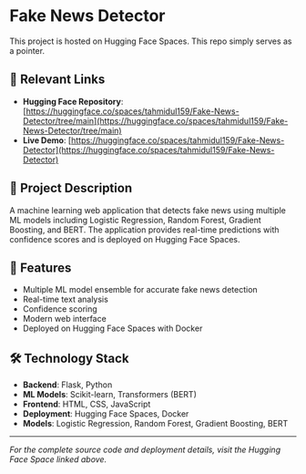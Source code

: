 # Fake News Detector

This project is hosted on Hugging Face Spaces. This repo simply serves as a pointer.

## 🔗 Relevant Links

- **Hugging Face Repository**: [https://huggingface.co/spaces/tahmidul159/Fake-News-Detector/tree/main](https://huggingface.co/spaces/tahmidul159/Fake-News-Detector/tree/main)
- **Live Demo**: [https://huggingface.co/spaces/tahmidul159/Fake-News-Detector](https://huggingface.co/spaces/tahmidul159/Fake-News-Detector)

## 📝 Project Description

A machine learning web application that detects fake news using multiple ML models including Logistic Regression, Random Forest, Gradient Boosting, and BERT. The application provides real-time predictions with confidence scores and is deployed on Hugging Face Spaces.

## 🚀 Features

- Multiple ML model ensemble for accurate fake news detection
- Real-time text analysis
- Confidence scoring
- Modern web interface
- Deployed on Hugging Face Spaces with Docker

## 🛠️ Technology Stack

- **Backend**: Flask, Python
- **ML Models**: Scikit-learn, Transformers (BERT)
- **Frontend**: HTML, CSS, JavaScript
- **Deployment**: Hugging Face Spaces, Docker
- **Models**: Logistic Regression, Random Forest, Gradient Boosting, BERT

---

*For the complete source code and deployment details, visit the Hugging Face Space linked above.*